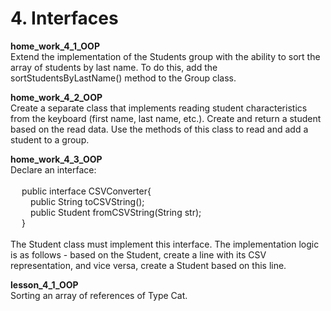 <h1> 4. Interfaces </h1>

<p>
<b> home_work_4_1_OOP </b><br>
Extend the implementation of the Students group with the ability to sort the array of students by last name. To do this, add the sortStudentsByLastName() method to the Group class.
</p>

<p>
<b> home_work_4_2_OOP </b><br>
Create a separate class that implements reading student characteristics from the keyboard (first name, last name, etc.). Create and return a student based on the read data. Use the methods of this class to read and add a student to a group.
</p>

<p>
<b> home_work_4_3_OOP </b><br>
Declare an interface:<br>
<br>
&emsp;	public interface CSVConverter{<br>
&emsp;&emsp;	public String toCSVString();<br>
&emsp;&emsp;	public Student fromCSVString(String str);<br>
&emsp;	}<br>
<br>	
The Student class must implement this interface. The implementation logic is as follows - based on the Student, create a line with its CSV representation, and vice versa, create a Student based on this line.
</p>

<p>
<b> lesson_4_1_OOP </b><br>
Sorting an array of references of Type Cat.
</p>